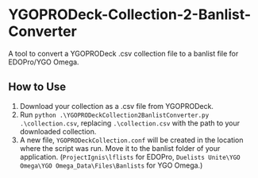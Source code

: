 # YGOPRODeck-Collection-2-Banlist-Converter
A tool to convert a YGOPRODeck .csv collection file to a banlist file for EDOPro/YGO Omega.

## How to Use
1. Download your collection as a .csv file from YGOPRODeck.
2. Run `python .\YGOPRODeckCollection2BanlistConverter.py .\collection.csv`, replacing `.\collection.csv` with the path to your downloaded collection.
3. A new file, `YGOPRODeckCollection.conf` will be created in the location where the script was run. Move it to the banlist folder of your application. (`ProjectIgnis\lflists` for EDOPro, `Duelists Unite\YGO Omega\YGO Omega_Data\Files\Banlists` for YGO Omega.)
